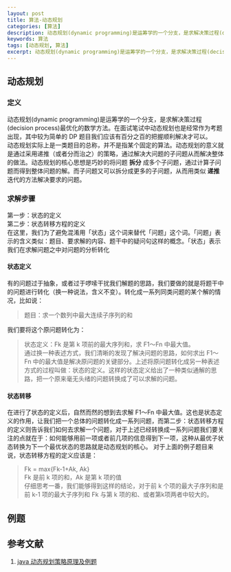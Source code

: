 ```yaml
---
layout: post
title: 算法-动态规划
categories: [算法]
description: 动态规划(dynamic programming)是运筹学的一个分支，是求解决策过程(decision process)最优化的数学方法。在面试笔试中动态规划也是经常作为考题出现，其中较为简单的 DP 题目我们应该有百分之百的把握顺利解决才可以。
keywords: 算法
tags: [动态规划, 算法]
excerpt: 动态规划(dynamic programming)是运筹学的一个分支，是求解决策过程(decision process)最优化的数学方法。在面试笔试中动态规划也是经常作为考题出现，其中较为简单的 DP 题目我们应该有百分之百的把握顺利解决才可以。  
---
```


## 动态规划

### 定义  
动态规划(dynamic programming)是运筹学的一个分支，是求解决策过程(decision process)最优化的数学方法。在面试笔试中动态规划也是经常作为考题出现，其中较为简单的 DP 题目我们应该有百分之百的把握顺利解决才可以。  
动态规划实际上是一类题目的总称，并不是指某个固定的算法。动态规划的意义就是通过采用递推（或者分而治之）的策略，通过解决大问题的子问题从而解决整体的做法。动态规划的核心思想是巧妙的将问题 __拆分__ 成多个子问题，通过计算子问题而得到整体问题的解。而子问题又可以拆分成更多的子问题，从而用类似 __递推__ 迭代的方法解决要求的问题。

### 求解步骤  
第一步：状态的定义  
第二步：状态转移方程的定义  
在这里，我们为了避免混淆用「状态」这个词来替代「问题」这个词。「问题」表示的含义类似：题目、要求解的内容、题干中的疑问句这样的概念。「状态」表示我们在求解问题之中对问题的分析转化

#### 状态定义
有的问题过于抽象，或者过于啰嗦干扰我们解题的思路，我们要做的就是将题干中的问题进行转化（换一种说法，含义不变）。转化成一系列同类问题的某个解的情况，比如说：  
> 题目：求一个数列中最大连续子序列的和

我们要将这个原问题转化为：  
> 状态定义：Fk 是第 k 项前的最大序列和，求 F1～Fn 中最大值。  
通过换一种表述方式，我们清晰的发现了解决问题的思路，如何求出 F1～Fn 中的最大值是解决原问题的关键部分。上述将原问题转化成另一种表述方式的过程叫做：状态的定义。这样的状态定义给出了一种类似通解的思路，把一个原来毫无头绪的问题转换成了可以求解的问题。

#### 状态转移
在进行了状态的定义后，自然而然的想到去求解 F1～Fn 中最大值。这也是状态定义的作用，让我们把一个总体的问题转化成一系列问题，而第二步：状态转移方程的定义则告诉我们如何去求解一个问题，对于上述已经转换成一系列问题我们要关注的点就在于：如何能够用前一项或者前几项的信息得到下一项，这种从最优子状态转换为下一个最优状态的思路就是动态规划的核心。 
对于上面的例子题目来说，状态转移方程的定义应该是：  
> Fk = max{Fk-1+Ak, Ak}   
> Fk 是前 k 项的和，Ak 是第 k 项的值  
仔细思考一番，我们能够得到这样的结论，对于前 k 个项的最大子序列和是前 k-1 项的最大子序列和 Fk 与第 k 项的和、或者第k项两者中较大的。


## 例题

<div class="example" search="动态规划">
</div>

## 参考文献
1. [java 动态规划策略原理及例题][href1]



[img1]: /images/post/algorithm/dag-true.png
[img2]: /images/post/algorithm/dag-false.png
[href1]: http://blog.csdn.net/QuinnNorris/article/details/77484573

   
